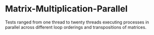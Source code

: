 # Matrix-Multiplication-Parallel
Tests ranged from one thread to twenty threads executing processes in parallel across different loop orderings and transpositions of matrices. 
